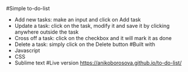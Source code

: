 #Simple to-do-list
-	Add new tasks: make an input and click on Add task
-	Update a task: click on the task, modify it and save it by clicking anywhere outside the task
-	Cross off a task: click on the checkbox and it will mark it as done
-	Delete a task: simply click on the Delete button
#Built with
-	Javascript
-	CSS
-	Sublime text
#Live version
https://anikoborosova.github.io/to-do-list/
